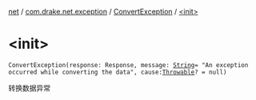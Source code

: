 [net](../../index.md) / [com.drake.net.exception](../index.md) / [ConvertException](index.md) / [&lt;init&gt;](./-init-.md)

# &lt;init&gt;

`ConvertException(response: Response, message: `[`String`](https://kotlinlang.org/api/latest/jvm/stdlib/kotlin/-string/index.html)` = "An exception occurred while converting the data", cause: `[`Throwable`](https://kotlinlang.org/api/latest/jvm/stdlib/kotlin/-throwable/index.html)`? = null)`

转换数据异常

